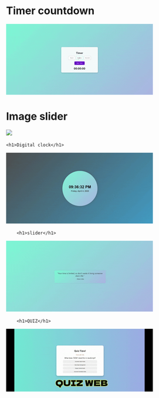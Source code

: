 <h1>Timer countdown</h1>
<img src="https://github.com/SwapnilpatilTech/Javascript-PR/blob/a144391ecae78dd041873101a17dbf42f5e8b980/Screen%20Recording%202025-04-04%20202317.gif">
<h1>Image slider</h1>
<img src="https://github.com/SwapnilpatilTech/Javascript-PR/blob/f24152bbfdb26316422e36312cff229d24caa8aa/Screen%20Recording%202025-04-04%20203927.gif">


    <h1>Digital clock</h1>
<img src="https://github.com/SwapnilpatilTech/Javascript-PR/blob/5fdf21e3d2d77f3ad4fdb9694cd6ae7b43a3daf3/Screen%20Recording%202025-04-04%20213715.gif">


        <h1>slider</h1>
<img src="https://github.com/SwapnilpatilTech/Javascript-PR/blob/72538a0598dd2a8b1d9eb4e6053d6f802f376225/Screen%20Recording%202025-04-06%20210334.gif">


        <h1>QUIZ</h1>
<img src="https://github.com/SwapnilpatilTech/Javascript-PR/blob/a58f5042a43f877fb6ca0c2a990e31188ca207fc/QUIZ%20WEB%20-%20Made%20with%20Clipchamp.gif">
